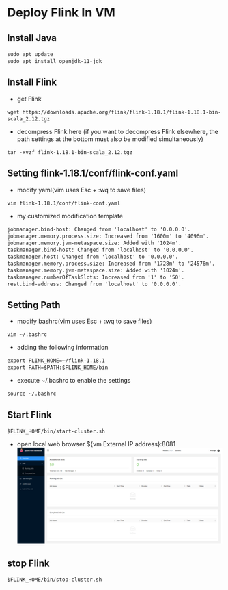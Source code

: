 # Deploy Flink In VM


## Install Java
```
sudo apt update
sudo apt install openjdk-11-jdk
```

## Install Flink

- get Flink
```
wget https://downloads.apache.org/flink/flink-1.18.1/flink-1.18.1-bin-scala_2.12.tgz
```

- decompress Flink here
(if you want to decompress Flink elsewhere, the path settings at the bottom must also be modified simultaneously)

```
tar -xvzf flink-1.18.1-bin-scala_2.12.tgz
```

## Setting flink-1.18.1/conf/flink-conf.yaml

- modify yaml(vim uses Esc + :wq to save files)
```
vim flink-1.18.1/conf/flink-conf.yaml
```

- my customized modification template 
```
jobmanager.bind-host: Changed from 'localhost' to '0.0.0.0'.
jobmanager.memory.process.size: Increased from '1600m' to '4096m'.
jobmanager.memory.jvm-metaspace.size: Added with '1024m'.
taskmanager.bind-host: Changed from 'localhost' to '0.0.0.0'.
taskmanager.host: Changed from 'localhost' to '0.0.0.0'.
taskmanager.memory.process.size: Increased from '1728m' to '24576m'.
taskmanager.memory.jvm-metaspace.size: Added with '1024m'.
taskmanager.numberOfTaskSlots: Increased from '1' to '50'.
rest.bind-address: Changed from 'localhost' to '0.0.0.0'.
```

## Setting Path

- modify bashrc(vim uses Esc + :wq to save files)
```
vim ~/.bashrc
```

- adding the following information
```
export FLINK_HOME=~/flink-1.18.1
export PATH=$PATH:$FLINK_HOME/bin
```

- execute ~/.bashrc to enable the settings
```
source ~/.bashrc
```


## Start Flink

```
$FLINK_HOME/bin/start-cluster.sh
```

- open local web browser ${vm External IP address}:8081
![image](./image/010_flink_page.png)

## stop Flink
```
$FLINK_HOME/bin/stop-cluster.sh
```
